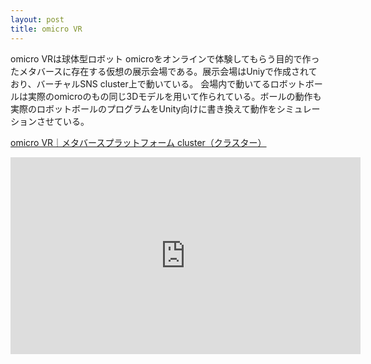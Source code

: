 ```yaml
---
layout: post
title: omicro VR
---
```


omicro VRは球体型ロボット omicroをオンラインで体験してもらう目的で作ったメタバースに存在する仮想の展示会場である。展示会場はUniyで作成されており、バーチャルSNS cluster上で動いている。
会場内で動いてるロボットボールは実際のomicroのもの同じ3Dモデルを用いて作られている。ボールの動作も実際のロボットボールのプログラムをUnity向けに書き換えて動作をシミュレーションさせている。

[omicro VR｜メタバースプラットフォーム cluster（クラスター）](https://cluster.mu/w/45454cfd-91cc-40b8-a968-3180e82483c8)

<iframe width="560" height="315" src="https://www.youtube.com/embed/_lE9uwkBGr8" title="YouTube video player" frameborder="0" allow="accelerometer; autoplay; clipboard-write; encrypted-media; gyroscope; picture-in-picture" allowfullscreen></iframe>
